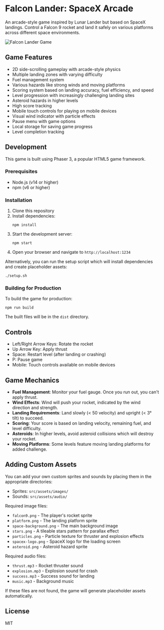 # Falcon Lander: SpaceX Arcade

An arcade-style game inspired by Lunar Lander but based on SpaceX landings. Control a Falcon 9 rocket and land it safely on various platforms across different space environments.

![Falcon Lander Game](screenshot.png)

## Game Features

- 2D side-scrolling gameplay with arcade-style physics
- Multiple landing zones with varying difficulty
- Fuel management system
- Various hazards like strong winds and moving platforms
- Scoring system based on landing accuracy, fuel efficiency, and speed
- Level progression with increasingly challenging landing sites
- Asteroid hazards in higher levels
- High score tracking
- Mobile touch controls for playing on mobile devices
- Visual wind indicator with particle effects
- Pause menu with game options
- Local storage for saving game progress
- Level completion tracking

## Development

This game is built using Phaser 3, a popular HTML5 game framework.

### Prerequisites

- Node.js (v14 or higher)
- npm (v6 or higher)

### Installation

1. Clone this repository
2. Install dependencies:
   ```
   npm install
   ```
3. Start the development server:
   ```
   npm start
   ```
4. Open your browser and navigate to `http://localhost:1234`

Alternatively, you can run the setup script which will install dependencies and create placeholder assets:

```
./setup.sh
```

### Building for Production

To build the game for production:

```
npm run build
```

The built files will be in the `dist` directory.

## Controls

- Left/Right Arrow Keys: Rotate the rocket
- Up Arrow Key: Apply thrust
- Space: Restart level (after landing or crashing)
- P: Pause game
- Mobile: Touch controls available on mobile devices

## Game Mechanics

- **Fuel Management**: Monitor your fuel gauge. Once you run out, you can't apply thrust.
- **Wind Effects**: Wind will push your rocket, indicated by the wind direction and strength.
- **Landing Requirements**: Land slowly (< 50 velocity) and upright (< 3° tilt) to succeed.
- **Scoring**: Your score is based on landing velocity, remaining fuel, and level difficulty.
- **Asteroids**: In higher levels, avoid asteroid collisions which will destroy your rocket.
- **Moving Platforms**: Some levels feature moving landing platforms for added challenge.

## Adding Custom Assets

You can add your own custom sprites and sounds by placing them in the appropriate directories:

- Sprites: `src/assets/images/`
- Sounds: `src/assets/audio/`

Required image files:
- `falcon9.png` - The player's rocket sprite
- `platform.png` - The landing platform sprite
- `space-background.png` - The main background image
- `stars.png` - A tileable stars pattern for parallax effect
- `particles.png` - Particle texture for thruster and explosion effects
- `spacex-logo.png` - SpaceX logo for the loading screen
- `asteroid.png` - Asteroid hazard sprite

Required audio files:
- `thrust.mp3` - Rocket thruster sound
- `explosion.mp3` - Explosion sound for crash
- `success.mp3` - Success sound for landing
- `music.mp3` - Background music

If these files are not found, the game will generate placeholder assets automatically.

## License

MIT 